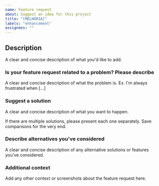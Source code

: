 ```yaml
---
name: Feature request
about: Suggest an idea for this project
title: "[MELHORIA]"
labels: "enhancement"
assignees: ""
---
```


<!-- Verifique primeiro se a melhoria já não foi registrada -->

<!-- Por favor use esse template apenas para pedidos de melhoria -->

<!-- Se possível preencha todas as partes do template. Não remova nenhuma parte -->

## Description

A clear and concise description of what you'd like to add.

### Is your feature request related to a problem? Please describe

A clear and concise description of what the problem is. Ex. I'm always frustrated when [...]

### Suggest a solution

A clear and concise description of what you want to happen.

If there are multiple solutions, please present each one separately. Save comparisons for the very end.

### Describe alternatives you've considered

A clear and concise description of any alternative solutions or features you've considered.

### Additional context

Add any other context or screenshots about the feature request here.
